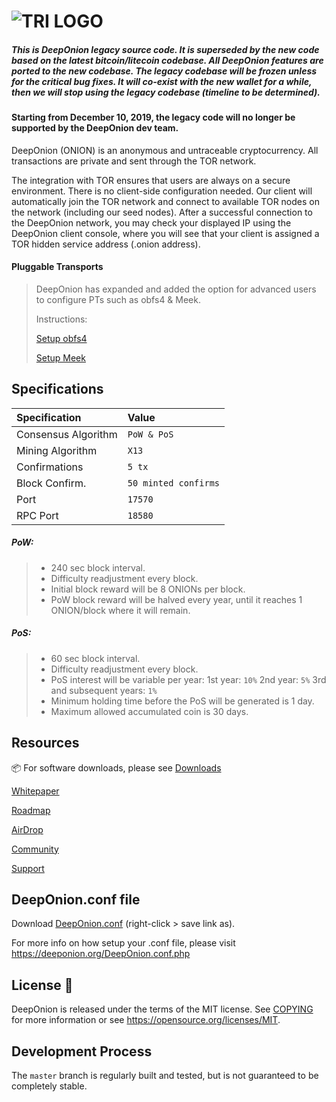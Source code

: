 ![TRI LOGO](https://i.ibb.co/FD5Tk1Z/TRI-logo-w-name-new.png)
=====================================

##### This is DeepOnion legacy source code. It is superseded by the new code based on the latest bitcoin/litecoin codebase. All DeepOnion features are ported to the new codebase. The legacy codebase will be frozen unless for the critical bug fixes. It will co-exist with the new wallet for a while, then we will stop using the legacy codebase (timeline to be determined).

#### Starting from December 10, 2019, the legacy code will no longer be supported by the DeepOnion dev team.

DeepOnion (ONION) is an anonymous and untraceable cryptocurrency. All transactions are private and sent through the TOR network.

The integration with TOR ensures that users are always on a secure environment. There is no client-side configuration needed. Our client will automatically join the TOR network and connect to available TOR nodes on the network (including our seed nodes). After a successful connection to the DeepOnion network, you may check your displayed IP using the DeepOnion client console, where you will see that your client is assigned a TOR hidden service address (.onion address).

#### Pluggable Transports

>DeepOnion has expanded and added the option for advanced users to configure PTs such as obfs4 & Meek. 
>
>Instructions:
>
>[Setup obfs4]( https://github.com/deeponion/deeponion/blob/master/doc/setup-obfs4.md)
>
>[Setup Meek]( https://github.com/deeponion/deeponion/blob/master/doc/setup-meek.md)


## Specifications

| Specification | Value |
|:-----------|:-----------|
| Consensus Algorithm | `PoW & PoS` |
| Mining Algorithm | `X13` |
| Confirmations | `5 tx` |
| Block Confirm. | `50 minted confirms` |
| Port | `17570` |
| RPC Port | `18580` |


##### PoW:

> - 240 sec block interval.
> - Difficulty readjustment every block.
> - Initial block reward will be 8 ONIONs per block.
> - PoW block reward will be halved every year, until it reaches 1 ONION/block where it will remain.

##### PoS:

> - 60 sec block interval.
> - Difficulty readjustment every block.
> - PoS interest will be variable per year:
> 	1st year: `10%`
> 	2nd year: `5%`
> 	3rd and subsequent years: `1%`
> - Minimum holding time before the PoS will be generated is 1 day.
> - Maximum allowed accumulated coin is 30 days.


## Resources

:package: For software downloads, please see [Downloads](https://deeponion.org/#downloads)

[Whitepaper](https://deeponion.org/White-Paper.pdf) 

[Roadmap](https://deeponion.org/#roadmap)

[AirDrop](https://deeponion.org/airdrop.html)

[Community](https://deeponion.org/community/)

[Support](https://deeponion.help)


## DeepOnion.conf file

Download [DeepOnion.conf](https://deeponion.org/DeepOnion.conf.php?action=download) (right-click > save link as).

For more info on how setup your .conf file, please visit https://deeponion.org/DeepOnion.conf.php

License :bookmark_tabs:
-------

DeepOnion is released under the terms of the MIT license. See [COPYING](COPYING) for more
information or see https://opensource.org/licenses/MIT.



Development Process
-------------------

The `master` branch is regularly built and tested, but is not guaranteed to be completely stable. 


